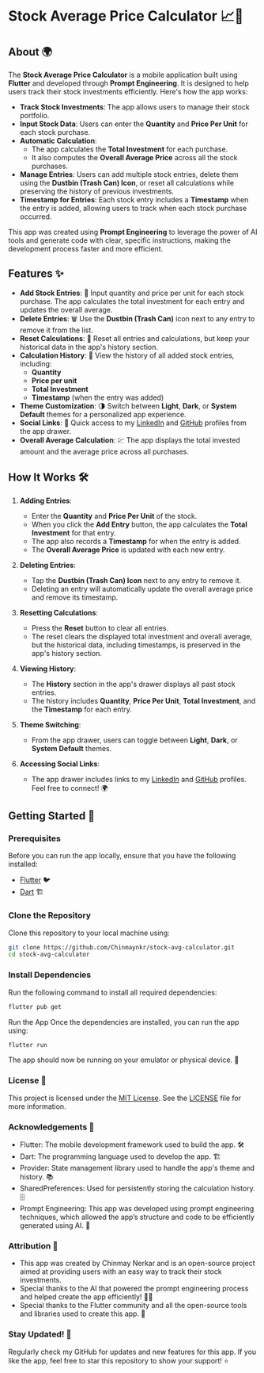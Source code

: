 # Stock Average Price Calculator 📈💸

## About 🌍

The **Stock Average Price Calculator** is a mobile application built using **Flutter** and developed through **Prompt Engineering**. It is designed to help users track their stock investments efficiently. Here's how the app works:

- **Track Stock Investments**: The app allows users to manage their stock portfolio.
- **Input Stock Data**: Users can enter the **Quantity** and **Price Per Unit** for each stock purchase.
- **Automatic Calculation**:
  - The app calculates the **Total Investment** for each purchase.
  - It also computes the **Overall Average Price** across all the stock purchases.
- **Manage Entries**: Users can add multiple stock entries, delete them using the **Dustbin (Trash Can) Icon**, or reset all calculations while preserving the history of previous investments.
- **Timestamp for Entries**: Each stock entry includes a **Timestamp** when the entry is added, allowing users to track when each stock purchase occurred.

This app was created using **Prompt Engineering** to leverage the power of AI tools and generate code with clear, specific instructions, making the development process faster and more efficient.

## Features ✨

- **Add Stock Entries**: 📝 Input quantity and price per unit for each stock purchase. The app calculates the total investment for each entry and updates the overall average.
- **Delete Entries**: 🗑️ Use the **Dustbin (Trash Can)** icon next to any entry to remove it from the list.
- **Reset Calculations**: 🔄 Reset all entries and calculations, but keep your historical data in the app's history section.
- **Calculation History**: 📜 View the history of all added stock entries, including:
  - **Quantity**
  - **Price per unit**
  - **Total Investment**
  - **Timestamp** (when the entry was added)
- **Theme Customization**: 🌗 Switch between **Light**, **Dark**, or **System Default** themes for a personalized app experience.
- **Social Links**: 🔗 Quick access to my [LinkedIn](https://www.linkedin.com/in/chinmay-nerkar/) and [GitHub](https://github.com/Chinmaynkr) profiles from the app drawer.
- **Overall Average Calculation**: 💹 The app displays the total invested amount and the average price across all purchases.

## How It Works 🛠️

1. **Adding Entries**: 
   - Enter the **Quantity** and **Price Per Unit** of the stock.
   - When you click the **Add Entry** button, the app calculates the **Total Investment** for that entry.
   - The app also records a **Timestamp** for when the entry is added.
   - The **Overall Average Price** is updated with each new entry.

2. **Deleting Entries**:
   - Tap the **Dustbin (Trash Can) Icon** next to any entry to remove it.
   - Deleting an entry will automatically update the overall average price and remove its timestamp.

3. **Resetting Calculations**:
   - Press the **Reset** button to clear all entries.
   - The reset clears the displayed total investment and overall average, but the historical data, including timestamps, is preserved in the app's history section.

4. **Viewing History**:
   - The **History** section in the app's drawer displays all past stock entries.
   - The history includes **Quantity**, **Price Per Unit**, **Total Investment**, and the **Timestamp** for each entry.

5. **Theme Switching**:
   - From the app drawer, users can toggle between **Light**, **Dark**, or **System Default** themes.

6. **Accessing Social Links**:
   - The app drawer includes links to my [LinkedIn](https://www.linkedin.com) and [GitHub](https://github.com) profiles. Feel free to connect! 🌍

## Getting Started 🚀

### Prerequisites

Before you can run the app locally, ensure that you have the following installed:

- [Flutter](https://flutter.dev/docs/get-started/install) 🐦
- [Dart](https://dart.dev/get-dart) 🏗️

### Clone the Repository

Clone this repository to your local machine using:

```bash
git clone https://github.com/Chinmaynkr/stock-avg-calculator.git
cd stock-avg-calculator
```
### Install Dependencies
Run the following command to install all required dependencies:

```bash
flutter pub get
```
Run the App
Once the dependencies are installed, you can run the app using:

```bash
flutter run
```
The app should now be running on your emulator or physical device. 📱

### License 📜
This project is licensed under the [MIT License](LICENSE). See the [LICENSE](LICENSE) file for more information.

### Acknowledgements 🙏
- Flutter: The mobile development framework used to build the app. 🛠️
- Dart: The programming language used to develop the app. 🏗️
- Provider: State management library used to handle the app's theme and history. 📚
- SharedPreferences: Used for persistently storing the calculation history. 🗄️
- Prompt Engineering: This app was developed using prompt engineering techniques, which allowed the app’s structure and code to be efficiently generated using AI. 🤖
### Attribution 💬
- This app was created by Chinmay Nerkar and is an open-source project aimed at providing users with an easy way to track their stock investments.
- Special thanks to the AI that powered the prompt engineering process and helped create the app efficiently! 🤖💡
- Special thanks to the Flutter community and all the open-source tools and libraries used to create this app. 💖

### Stay Updated! 🔄
Regularly check my GitHub for updates and new features for this app. If you like the app, feel free to star this repository to show your support! ⭐
